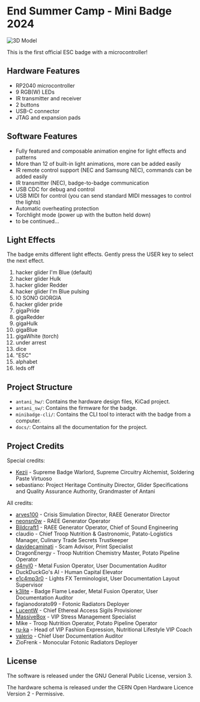 # End Summer Camp - Mini Badge 2024

![3D Model](docs/3d.webp "3D Model")

This is the first official ESC badge with a microcontroller!

## Hardware Features

- RP2040 microcontroller
- 9 RGB(W) LEDs
- IR transmitter and receiver
- 2 buttons
- USB-C connector
- JTAG and expansion pads

## Software Features

- Fully featured and composable animation engine for light effects and patterns
- More than 12 of built-in light animations, more can be added easily
- IR remote control support (NEC and Samsung NEC), commands can be added easily
- IR transmitter (NEC), badge-to-badge communication
- USB CDC for debug and control
- USB MIDI for control (you can send standard MIDI messages to control the lights)
- Automatic overheating protection
- Torchlight mode (power up with the button held down)
- to be continued...

## Light Effects

The badge emits different light effects. Gently press the USER key to select the next effect.

1. hacker glider I'm Blue (default)
2. hacker glider Hulk
3. hacker glider Redder
4. hacker glider I'm Blue pulsing
5. IO SONO GIORGIA
6. hacker glider pride
7. gigaPride
8. gigaRedder
9. gigaHulk
10. gigaBlue
11. gigaWhite (torch)
12. under arrest
13. dice 
14. "ESC"
15. alphabet
13. leds off

## Project Structure

- `antani_hw/`: Contains the hardware design files, KiCad project.
- `antani_sw/`: Contains the firmware for the badge.
- `minibadge-cli/`: Contains the CLI tool to interact with the badge from a computer.
- `docs/`: Contains all the documentation for the project.

## Project Credits

Special credits:

- [Kezii](https://github.com/Kezii) - Supreme Badge Warlord, Supreme Circuitry Alchemist, Soldering Paste Virtuoso
- sebastiano: Project Heritage Continuity Director, Glider Specifications and Quality Assurance Authority, Grandmaster of Antani

All credits:

- [arves100](https://github.com/arves100) - Crisis Simulation Director, RAEE Generator Director
- [neonsn0w](https://github.com/neonsn0w) - RAEE Generator Operator
- [Bildcraft1](https://github.com/Bildcraft1) - RAEE Generator Operator, Chief of Sound Engineering
- claudio - Chief Troop Nutrition & Gastronomic, Patato-Logistics Manager, Culinary Trade Secrets Trustkeeper
- [davidecaminati](https://github.com/davidecaminati) - Scam Advisor, Print Specialist
- DragonEnergy - Troop Nutrition Chemistry Master, Potato Pipeline Operator
- [d4nyl0](https://github.com/d4nyl0) - Metal Fusion Operator, User Documentation Auditor
- DuckDuckGo's AI - Human Capital Elevator
- [e1c4mp3r0](https://github.com/e1c4mp3r0) - Lights FX Terminologist, User Documentation Layout Supervisor
- [k3lite](https://github.com/k3lite) - Badge Flame Leader, Metal Fusion Operator, User Documentation Auditor
- fagianodorato99 - Fotonic Radiators Deployer
- [LucentW](https://github.com/LucentW) - Chief Ethereal Access Sigils Provisioner
- [MassiveBox](https://github.com/MassiveBox) - VIP Stress Management Specialist
- Mike - Troop Nutrition Operator, Potato Pipeline Operator
- [ru-ka](https://github.com/ru-ka) - Head of VIP Fashion Expression, Nutritional Lifestyle VIP Coach
- [valerio](https://boz.reyboz.it/) - Chief User Documentation Auditor
- ZioFrenk - Monocular Fotonic Radiators Deployer

## License

The software is released under the GNU General Public License, version 3.

The hardware schema is released under the CERN Open Hardware Licence Version 2 - Permissive.

